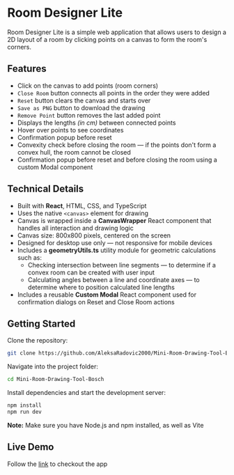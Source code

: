 # Room Designer Lite

Room Designer Lite is a simple web application that allows users to design a 2D layout of a room by clicking points on a canvas to form the room's corners.

## Features

- Click on the canvas to add points (room corners)
- `Close Room` button connects all points in the order they were added
- `Reset` button clears the canvas and starts over
- `Save as PNG` button to download the drawing
- `Remove Point` button removes the last added point
- Displays the lengths _(in cm)_ between connected points
- Hover over points to see coordinates
- Confirmation popup before reset
- Convexity check before closing the room — if the points don't form a convex hull, the room cannot be closed
- Confirmation popup before reset and before closing the room using a custom Modal component

## Technical Details

- Built with **React**, HTML, CSS, and TypeScript
- Uses the native `<canvas>` element for drawing
- Canvas is wrapped inside a **CanvasWrapper** React component that handles all interaction and drawing logic
- Canvas size: 800x800 pixels, centered on the screen
- Designed for desktop use only — not responsive for mobile devices
- Includes a **geometryUtils.ts** utility module for geometric calculations such as:
  - Checking intersection between line segments — to determine if a convex room can be created with user input
  - Calculating angles between a line and coordinate axes — to determine where to position calculated line lengths
- Includes a reusable **Custom Modal** React component used for confirmation dialogs on Reset and Close Room actions

## Getting Started

Clone the repository:

```bash
git clone https://github.com/AleksaRadovic2000/Mini-Room-Drawing-Tool-Bosch.git
```

Navigate into the project folder:

```bash
cd Mini-Room-Drawing-Tool-Bosch
```

Install dependencies and start the development server:

```bash
npm install
npm run dev
```

**Note:** Make sure you have Node.js and npm installed, as well as Vite

## Live Demo

Follow the [link](https://aleksaradovic2000.github.io/Mini-Room-Drawing-Tool-Bosch/) to checkout the app

